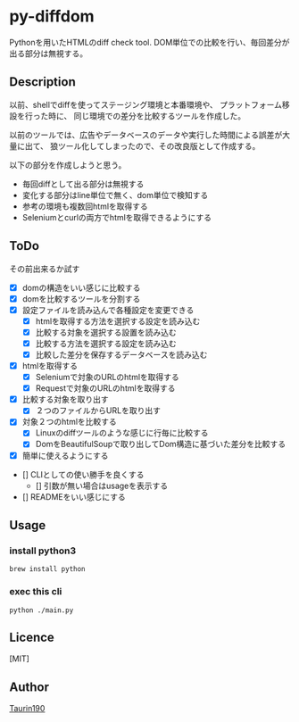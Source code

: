 # py-diffdom
Pythonを用いたHTMLのdiff check tool.
DOM単位での比較を行い、毎回差分が出る部分は無視する。


## Description
以前、shellでdiffを使ってステージング環境と本番環境や、
プラットフォーム移設を行った時に、
同じ環境での差分を比較するツールを作成した。

以前のツールでは、広告やデータベースのデータや実行した時間による誤差が大量に出て、
狼ツール化してしまったので、その改良版として作成する。

以下の部分を作成しようと思う。
- 毎回diffとして出る部分は無視する
- 変化する部分はline単位で無く、dom単位で検知する
- 参考の環境も複数回htmlを取得する
- Seleniumとcurlの両方でhtmlを取得できるようにする

## ToDo
その前出来るか試す
- [x] domの構造をいい感じに比較する
- [x] domを比較するツールを分割する
- [x] 設定ファイルを読み込んで各種設定を変更できる
  - [x] htmlを取得する方法を選択する設定を読み込む
  - [x] 比較する対象を選択する設置を読み込む
  - [x] 比較する方法を選択する設定を読み込む
  - [x] 比較した差分を保存するデータベースを読み込む
- [x] htmlを取得する
  - [x] Seleniumで対象のURLのhtmlを取得する
  - [x] Requestで対象のURLのhtmlを取得する
- [x] 比較する対象を取り出す
  - [x] ２つのファイルからURLを取り出す
- [x] 対象２つのhtmlを比較する
  - [x] Linuxのdiffツールのような感じに行毎に比較する
  - [x] DomをBeautifulSoupで取り出してDom構造に基づいた差分を比較する
- [x] 簡単に使えるようにする
- [] CLIとしての使い勝手を良くする
  - [] 引数が無い場合はusageを表示する
- [] READMEをいい感じにする

## Usage
### install python3

    brew install python

### exec this cli

    python ./main.py


## Licence

[MIT]

## Author

[Taurin190](https://github.com/Taurin190)
